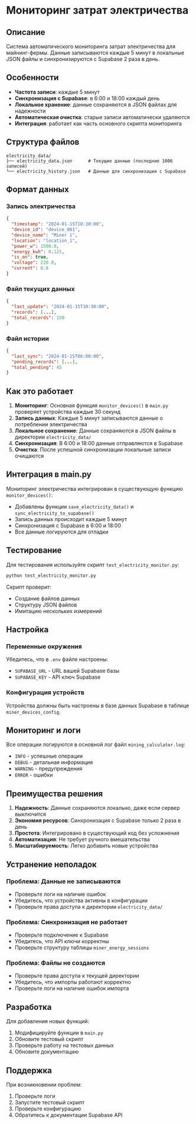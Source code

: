 # Мониторинг затрат электричества

## Описание

Система автоматического мониторинга затрат электричества для майнинг-фермы. Данные записываются каждые 5 минут в локальные JSON файлы и синхронизируются с Supabase 2 раза в день.

## Особенности

- **Частота записи**: каждые 5 минут
- **Синхронизация с Supabase**: в 6:00 и 18:00 каждый день
- **Локальное хранение**: данные сохраняются в JSON файлах для надежности
- **Автоматическая очистка**: старые записи автоматически удаляются
- **Интеграция**: работает как часть основного скрипта мониторинга

## Структура файлов

```
electricity_data/
├── electricity_data.json      # Текущие данные (последние 1000 записей)
└── electricity_history.json   # Данные для синхронизации с Supabase
```

## Формат данных

### Запись электричества
```json
{
  "timestamp": "2024-01-15T10:30:00",
  "device_id": "device_001",
  "device_name": "Miner 1",
  "location": "location_1",
  "power_w": 1500.0,
  "energy_kwh": 0.125,
  "is_on": true,
  "voltage": 220.0,
  "current": 6.8
}
```

### Файл текущих данных
```json
{
  "last_update": "2024-01-15T10:30:00",
  "records": [...],
  "total_records": 150
}
```

### Файл истории
```json
{
  "last_sync": "2024-01-15T06:00:00",
  "pending_records": [...],
  "total_pending": 45
}
```

## Как это работает

1. **Мониторинг**: Основная функция `monitor_devices()` в `main.py` проверяет устройства каждые 30 секунд
2. **Запись данных**: Каждые 5 минут записываются данные о потреблении электричества
3. **Локальное сохранение**: Данные сохраняются в JSON файлы в директории `electricity_data/`
4. **Синхронизация**: В 6:00 и 18:00 данные отправляются в Supabase
5. **Очистка**: После успешной синхронизации локальные записи очищаются

## Интеграция в main.py

Мониторинг электричества интегрирован в существующую функцию `monitor_devices()`:

- Добавлены функции `save_electricity_data()` и `sync_electricity_to_supabase()`
- Запись данных происходит каждые 5 минут
- Синхронизация с Supabase в 6:00 и 18:00
- Все данные логируются для отладки

## Тестирование

Для тестирования используйте скрипт `test_electricity_monitor.py`:

```bash
python test_electricity_monitor.py
```

Скрипт проверит:
- Создание файлов данных
- Структуру JSON файлов
- Имитацию нескольких измерений

## Настройка

### Переменные окружения
Убедитесь, что в `.env` файле настроены:
- `SUPABASE_URL` - URL вашей Supabase базы
- `SUPABASE_KEY` - API ключ Supabase

### Конфигурация устройств
Устройства должны быть настроены в базе данных Supabase в таблице `miner_devices_config`.

## Мониторинг и логи

Все операции логируются в основной лог файл `mining_calculator.log`:

- `INFO` - успешные операции
- `DEBUG` - детальная информация
- `WARNING` - предупреждения
- `ERROR` - ошибки

## Преимущества решения

1. **Надежность**: Данные сохраняются локально, даже если сервер выключится
2. **Экономия ресурсов**: Синхронизация с Supabase только 2 раза в день
3. **Простота**: Интегрировано в существующий код без усложнения
4. **Автоматизация**: Не требует ручного вмешательства
5. **Масштабируемость**: Легко добавить новые устройства

## Устранение неполадок

### Проблема: Данные не записываются
- Проверьте логи на наличие ошибок
- Убедитесь, что устройства активны в конфигурации
- Проверьте права доступа к директории `electricity_data/`

### Проблема: Синхронизация не работает
- Проверьте подключение к Supabase
- Убедитесь, что API ключи корректны
- Проверьте структуру таблицы `miner_energy_sessions`

### Проблема: Файлы не создаются
- Проверьте права доступа к текущей директории
- Убедитесь, что импорты работают корректно
- Проверьте логи на наличие ошибок импорта

## Разработка

Для добавления новых функций:
1. Модифицируйте функции в `main.py`
2. Обновите тестовый скрипт
3. Проверьте работу на тестовых данных
4. Обновите документацию

## Поддержка

При возникновении проблем:
1. Проверьте логи
2. Запустите тестовый скрипт
3. Проверьте конфигурацию
4. Обратитесь к документации Supabase API
